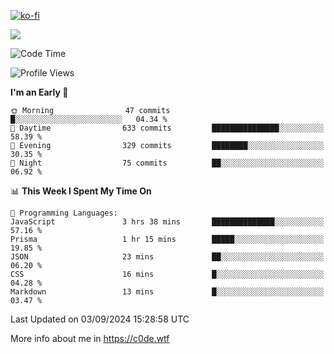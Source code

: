 [![ko-fi](https://ko-fi.com/img/githubbutton_sm.svg)](https://ko-fi.com/Z8Z4Y2LKX)

<a href="https://wakatime.com"><img src="https://wakatime.com/share/@c0dezin/b7f18a7c-ab3a-40b8-8bc7-b1b7bf71f1d6.svg" /></a>

<!--START_SECTION:waka-->
![Code Time](http://img.shields.io/badge/Code%20Time-84%20hrs%2017%20mins-blue)

![Profile Views](http://img.shields.io/badge/Profile%20Views-0-blue)

**I'm an Early 🐤** 

```text
🌞 Morning                47 commits          █░░░░░░░░░░░░░░░░░░░░░░░░   04.34 % 
🌆 Daytime                633 commits         ███████████████░░░░░░░░░░   58.39 % 
🌃 Evening                329 commits         ████████░░░░░░░░░░░░░░░░░   30.35 % 
🌙 Night                  75 commits          ██░░░░░░░░░░░░░░░░░░░░░░░   06.92 % 
```


📊 **This Week I Spent My Time On** 

```text
💬 Programming Languages: 
JavaScript               3 hrs 38 mins       ██████████████░░░░░░░░░░░   57.16 % 
Prisma                   1 hr 15 mins        █████░░░░░░░░░░░░░░░░░░░░   19.85 % 
JSON                     23 mins             ██░░░░░░░░░░░░░░░░░░░░░░░   06.20 % 
CSS                      16 mins             █░░░░░░░░░░░░░░░░░░░░░░░░   04.28 % 
Markdown                 13 mins             █░░░░░░░░░░░░░░░░░░░░░░░░   03.47 % 
```


 Last Updated on 03/09/2024 15:28:58 UTC
<!--END_SECTION:waka-->

More info about me in https://c0de.wtf
